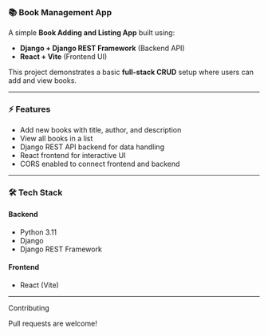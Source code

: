 ### 📚 Book Management App

A simple **Book Adding and Listing App** built using:

- **Django + Django REST Framework** (Backend API)
- **React + Vite** (Frontend UI)

This project demonstrates a basic **full-stack CRUD** setup where users can add and view books.

---

### ⚡ Features

- Add new books with title, author, and description  
- View all books in a list  
- Django REST API backend for data handling  
- React frontend for interactive UI  
- CORS enabled to connect frontend and backend  

---

### 🛠 Tech Stack

#### Backend
- Python 3.11
- Django 
- Django REST Framework  

#### Frontend
- React (Vite)  
---


Contributing

Pull requests are welcome!